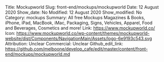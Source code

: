 Title: Mockupworld
Slug: front-end/mockups/mockupworld
Date: 12 August 2020
Show_date: No
Modified: 12 August 2020
Show_modified: No
Category: mockups
Summary: All free Mockups Magazines & Books, iPhone, iPad, MacBook, iMac, Packaging, Signs, Vehicles, Apparel, Food and Beverages, Cosmetics and more!
Link: https://www.mockupworld.co/
Icon: https://www.mockupworld.co/wp-content/themes/mockupworld-website/dist/Components/NavigationMain/Assets/logo-6e9193c543.svg
Attribution: Unclear
Commercial: Unclear
Github_edit_link: https://github.com/melboone/develop_cafe/edit/master/content/front-end/mockups/mockupworld.md